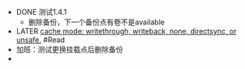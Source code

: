- DONE 测试1.4.1
	- 删除备份，下一个备份点有卷不是available
- LATER [cache mode: writethrough, writeback, none, directsync, or unsafe.](https://documentation.suse.com/sles/15-SP2/html/SLES-all/cha-cachemodes.html#:~:text=Each%20guest%20disk%20%20interface%20can%20have%20one,may%20be%20cached%20in%20the%20host%20page%20cache.) #Read
- 加班：测试更换挂载点后删除备份
-